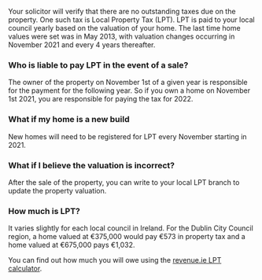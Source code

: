 Your solicitor will verify that there are no outstanding taxes due on the property. One such tax is Local Property Tax (LPT). 
 LPT is paid to your local council yearly based on the valuation of your home. 
 The last time home values were set was in May 2013, with valuation changes occurring in November 2021 and every 4 years thereafter.

### Who is liable to pay LPT in the event of a sale?

The owner of the property on November 1st of a given year is responsible for the payment for the following year. 
 So if you own a home on November 1st 2021, you are responsible for paying the tax for 2022.


### What if my home is a new build

New homes will need to be registered for LPT every November starting in 2021.


### What if I believe the valuation is incorrect?

After the sale of the property, you can write to your local LPT branch to update the property valuation.
 

### How much is LPT?

It varies slightly for each local council in Ireland. For the Dublin City Council region, a home valued at €375,000 would pay €573 in 
 property tax and a home valued at €675,000 pays €1,032.

You can find out how much you will owe using the [revenue.ie LPT calculator](https://lpt.revenue.ie/lpt-web/reckoner/lpt.html).
